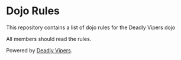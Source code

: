 Dojo Rules
==========

This repository contains a list of dojo rules for the Deadly Vipers dojo

All members should read the rules.

Powered by [Deadly Vipers](https://github.com/deadlyvipers).

